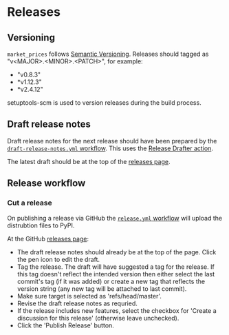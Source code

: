# Releases

## Versioning
`market_prices` follows [Semantic Versioning](https://semver.org/). Releases should tagged as "v\<MAJOR>.\<MINOR>.\<PATCH>", for example:
* "v0.8.3"
* *v1.12.3"
* *v2.4.12"

setuptools-scm is used to version releases during the build process.

## Draft release notes
Draft release notes for the next release should have been prepared by the [`draft-release-notes.yml` workflow](https://github.com/maread99/market_prices/blob/master/.github/workflows/draft-release-notes.yml). This uses the [Release Drafter action](https://github.com/marketplace/actions/release-drafter).

The latest draft should be at the top of the [releases page](https://github.com/maread99/market_prices/releases).

## Release workflow

### Cut a release
On publishing a release via GitHub the [`release.yml` workflow](https://github.com/maread99/market_prices/blob/master/.github/workflows/release.yml) will upload the distrubtion files to PyPI.

At the GitHub [releases page](https://github.com/maread99/market_prices/releases):
* The draft release notes should already be at the top of the page. Click the pen icon to edit the draft.
* Tag the release. The draft will have suggested a tag for the release. If this tag doesn't reflect the intended version then either select the last commit's tag (if it was added) or create a new tag that reflects the version string (any new tag will be attached to last commit).
* Make sure target is selected as 'refs/head/master'.
* Revise the draft release notes as requried.
* If the release includes new features, select the checkbox for 'Create a discussion for this release' (otherwise leave unchecked).
* Click the 'Publish Release' button.